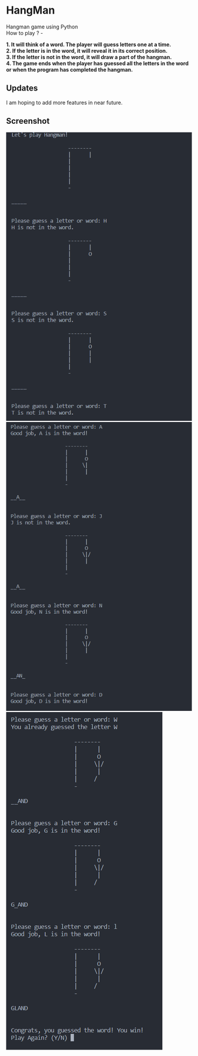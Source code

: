 # HangMan
Hangman game using Python <br>
How to play ? - <br>

<strong>
1. It will think of a word.
The player will guess letters one at a time. <br>
2. If the letter is in the word, it will reveal it in its correct position. <br>
3. If the letter is not in the word, it will draw a part of the hangman. <br>
4. The game ends when the player has guessed all the letters in the word or when the program has completed the hangman.
</strong>

## Updates
<p>
I am hoping to add more features in near future.
</p>


## Screenshot

<img src="Screenshots/Hangman1.png">
<img src="Screenshots/Hangman2.png">
<img src="Screenshots/Hangman3.png">
